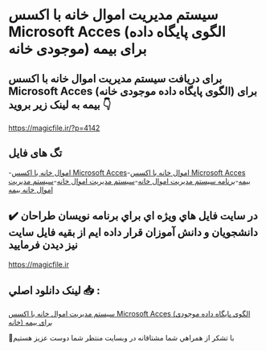 # سیستم مدیریت اموال خانه با اکسس Microsoft Acces (الگوی پایگاه داده موجودی خانه) برای بیمه

## برای دریافت سیستم مدیریت اموال خانه با اکسس Microsoft Acces (الگوی پایگاه داده موجودی خانه) برای بیمه به لینک زیر بروید 👇

https://magicfile.ir/?p=4142

## تگ های فایل

-[اموال خانه با اکسس Microsoft Acces](https://magicfile.ir/product/%d8%b3%db%8c%d8%b3%d8%aa%d9%85-%d9%85%d8%af%db%8c%d8%b1%db%8c%d8%aa-%d8%a7%d9%85%d9%88%d8%a7%d9%84-%d8%ae%d8%a7%d9%86%d9%87-%d8%a8%d8%a7-%d8%a7%da%a9%d8%b3%d8%b3-microsoft-acces-%d8%a8%db%8c%d9%85%d9%87/)-[اموال خانه با اکسس Microsoft Acces بیمه](https://magicfile.ir/product/%d8%b3%db%8c%d8%b3%d8%aa%d9%85-%d9%85%d8%af%db%8c%d8%b1%db%8c%d8%aa-%d8%a7%d9%85%d9%88%d8%a7%d9%84-%d8%ae%d8%a7%d9%86%d9%87-%d8%a8%d8%a7-%d8%a7%da%a9%d8%b3%d8%b3-microsoft-acces-%d8%a8%db%8c%d9%85%d9%87/)-[برنامه سیستم مدیریت اموال خانه](https://magicfile.ir/product/%d8%b3%db%8c%d8%b3%d8%aa%d9%85-%d9%85%d8%af%db%8c%d8%b1%db%8c%d8%aa-%d8%a7%d9%85%d9%88%d8%a7%d9%84-%d8%ae%d8%a7%d9%86%d9%87-%d8%a8%d8%a7-%d8%a7%da%a9%d8%b3%d8%b3-microsoft-acces-%d8%a8%db%8c%d9%85%d9%87/)-[سیستم مدیریت اموال خانه](https://magicfile.ir/product/%d8%b3%db%8c%d8%b3%d8%aa%d9%85-%d9%85%d8%af%db%8c%d8%b1%db%8c%d8%aa-%d8%a7%d9%85%d9%88%d8%a7%d9%84-%d8%ae%d8%a7%d9%86%d9%87-%d8%a8%d8%a7-%d8%a7%da%a9%d8%b3%d8%b3-microsoft-acces-%d8%a8%db%8c%d9%85%d9%87/)-[سیستم مدیریت اموال خانه بیمه](https://magicfile.ir/product/%d8%b3%db%8c%d8%b3%d8%aa%d9%85-%d9%85%d8%af%db%8c%d8%b1%db%8c%d8%aa-%d8%a7%d9%85%d9%88%d8%a7%d9%84-%d8%ae%d8%a7%d9%86%d9%87-%d8%a8%d8%a7-%d8%a7%da%a9%d8%b3%d8%b3-microsoft-acces-%d8%a8%db%8c%d9%85%d9%87/)

## ✔️ در سايت فايل هاي ويژه اي براي برنامه نويسان طراحان دانشجويان و دانش آموزان قرار داده ايم از بقيه فايل سايت نيز ديدن فرماييد

https://magicfile.ir


## لينک دانلود اصلي 📥 :

[سیستم مدیریت اموال خانه با اکسس Microsoft Acces (الگوی پایگاه داده موجودی خانه) برای بیمه](https://magicfile.ir/product/%d8%b3%db%8c%d8%b3%d8%aa%d9%85-%d9%85%d8%af%db%8c%d8%b1%db%8c%d8%aa-%d8%a7%d9%85%d9%88%d8%a7%d9%84-%d8%ae%d8%a7%d9%86%d9%87-%d8%a8%d8%a7-%d8%a7%da%a9%d8%b3%d8%b3-microsoft-acces-%d8%a8%db%8c%d9%85%d9%87/) 


🙏با تشکر از همراهي شما مشتاقانه در وبسایت منتظر شما دوست عزیز هستیم

